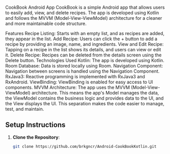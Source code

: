 CookBook Android App
CookBook is a simple Android app that allows users to easily add, view, and delete recipes. The app is developed using Kotlin and follows the MVVM (Model-View-ViewModel) architecture for a cleaner and more maintainable code structure.

Features
Recipe Listing: Starts with an empty list, and as recipes are added, they appear in the list.
Add Recipe: Users can click the + button to add a recipe by providing an image, name, and ingredients.
View and Edit Recipe: Tapping on a recipe in the list shows its details, and users can view or edit it.
Delete Recipe: Recipes can be deleted from the details screen using the Delete button.
Technologies Used
Kotlin: The app is developed using Kotlin.
Room Database: Data is stored locally using Room.
Navigation Component: Navigation between screens is handled using the Navigation Component.
RxJava3: Reactive programming is implemented with RxJava3 and RxAndroid.
ViewBinding: ViewBinding is enabled for easy access to UI components.
MVVM Architecture: The app uses the MVVM (Model-View-ViewModel) architecture. This means the app's Model manages the data, the ViewModel contains the business logic and provides data to the UI, and the View displays the UI. This separation makes the code easier to manage, test, and maintain.

## Setup Instructions

1. **Clone the Repository**:
   ```bash
   git clone https://github.com/brkgncr/Android-CookBookKotlin.git
